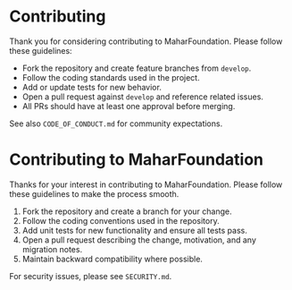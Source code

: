 # Contributing

Thank you for considering contributing to MaharFoundation. Please follow these guidelines:

- Fork the repository and create feature branches from `develop`.
- Follow the coding standards used in the project.
- Add or update tests for new behavior.
- Open a pull request against `develop` and reference related issues.
- All PRs should have at least one approval before merging.

See also `CODE_OF_CONDUCT.md` for community expectations.
# Contributing to MaharFoundation

Thanks for your interest in contributing to MaharFoundation. Please follow these guidelines to make the process smooth.

1. Fork the repository and create a branch for your change.
2. Follow the coding conventions used in the repository.
3. Add unit tests for new functionality and ensure all tests pass.
4. Open a pull request describing the change, motivation, and any migration notes.
5. Maintain backward compatibility where possible.

For security issues, please see `SECURITY.md`.
